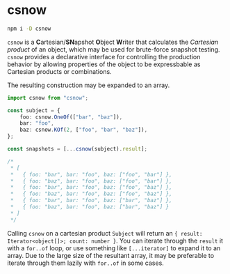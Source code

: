 # csnow

```sh
npm i -D csnow
```

`csnow` is a **C**artesian/**SN**apshot **O**bject **W**riter that calculates the _Cartesian product_ of an object, which may be used for brute-force snapshot testing. `csnow` provides a declarative interface for controlling the production behavior by allowing properties of the object to be expressbable as Cartesian products or combinations.

The resulting construction may be expanded to an array.

```typescript
import csnow from "csnow";

const subject = {
	foo: csnow.OneOf(["bar", "baz"]),
	bar: "foo",
	baz: csnow.KOf(2, ["foo", "bar", "baz"]),
};

const snapshots = [...csnow(subject).result];

/*
 * [
 *   { foo: "bar", bar: "foo", baz: ["foo", "bar"] },
 *   { foo: "baz", bar: "foo", baz: ["foo", "bar"] },
 *   { foo: "bar", bar: "foo", baz: ["foo", "baz"] },
 *   { foo: "baz", bar: "foo", baz: ["foo", "baz"] },
 *   { foo: "bar", bar: "foo", baz: ["bar", "baz"] },
 *   { foo: "baz", bar: "foo", baz: ["bar", "baz"] }
 * ]
 */
```

Calling `csnow` on a cartesian product `Subject` will return an `{ result: Iterator<object[]>; count: number }`. You can iterate through the `result` it with a `for..of` loop, or use something like `[...iterator]` to expand it to an array. Due to the large size of the resultant array, it may be preferable to iterate through them lazily with `for..of` in some cases.
